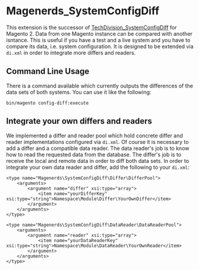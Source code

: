 # Magenerds_SystemConfigDiff

This extension is the successor of [TechDivision_SystemConfigDiff](https://github.com/techdivision/TechDivision_SystemConfigDiff) 
for Magento 2. Data from one Magento instance can be compared with another isntance. This is useful if you have a test
and a live system and you have to compare its data, i.e. system configuration. It is designed to be extended via `di.xml` 
in order to integrate more differs and readers.
 
## Command Line Usage
There is a command available which currently outputs the differences of the data sets of both systems. You can use it
like the following:

`bin/magento config-diff:execute`
 
## Integrate your own differs and readers
We implemented a differ and reader pool which hold concrete differ and reader implementations configured via `di.xml`.
Of course it is necessary to add a differ and a compatible data reader. The data reader's job is to know how to read the
requested data from the database. The differ's job is to receive the local and remote data in order to diff both data
sets. In order to integrate your own data reader and differ, add the following to your `di.xml`:
 
    <type name="Magenerds\SystemConfigDiff\Differ\DifferPool">
        <arguments>
            <argument name="differ" xsi:type="array">
                <item name="yourDifferKey" xsi:type="string">Namespace\Module\Differ\YourOwnDiffer</item>
            </argument>
        </arguments>
    </type>
    
    <type name="Magenerds\SystemConfigDiff\DataReader\DataReaderPool">
        <arguments>
            <argument name="reader" xsi:type="array">
                <item name="yourDataReaderKey" xsi:type="string">Namespace\Module\DataReader\YourOwnReader</item>
            </argument>
        </arguments>
    </type>